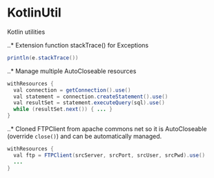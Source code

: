 # KotlinUtil

Kotlin utilities

..* Extension function stackTrace() for Exceptions
```java
println(e.stackTrace())
```

..* Manage multiple AutoCloseable resources 
```java
withResources {
  val connection = getConnection().use()
  val statement = connection.createStatement().use()
  val resultSet = statement.executeQuery(sql).use()
  while (resultSet.next()) { ... }
}
```

..* Cloned FTPClient from apache commons net so it is AutoCloseable (override `close()`) and can be automatically managed.
```java
withResources {
  val ftp = FTPClient(srcServer, srcPort, srcUser, srcPwd).use()
  ...
}
```



